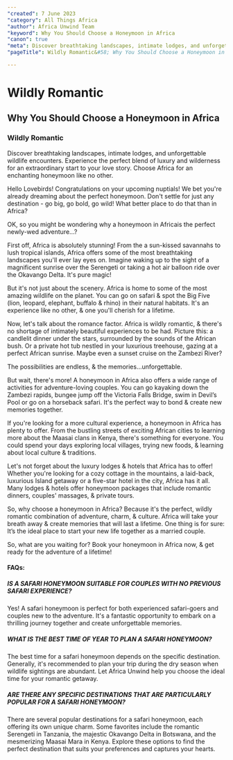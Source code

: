 ```yaml
---
"created": 7 June 2023
"category": All Things Africa
"author": Africa Unwind Team
"keyword": Why You Should Choose a Honeymoon in Africa
"canon": true
"meta": Discover breathtaking landscapes, intimate lodges, and unforgettable wildlife encounters. Experience the perfect blend of luxury and wilderness for an extraordinary start to your love story. Choose Africa for an enchanting honeymoon like no other.
"pageTitle": Wildly Romantic&#58; Why You Should Choose a Honeymoon in Africa| Blog

---
```


# Wildly Romantic
## Why You Should Choose a Honeymoon in Africa
### Wildly Romantic

Discover breathtaking landscapes, intimate lodges, and unforgettable wildlife encounters. Experience the perfect blend of luxury and wilderness for an extraordinary start to your love story. Choose Africa for an enchanting honeymoon like no other.

Hello Lovebirds! Congratulations on your upcoming nuptials! We bet you're already dreaming about the perfect honeymoon. Don't settle for just any destination - go big, go bold, go wild! What better place to do that than in Africa?


OK, so you might be wondering why a honeymoon in Africais the perfect newly-wed adventure…? 


First off, Africa is absolutely stunning! From the a sun-kissed savannahs to lush tropical islands, Africa offers some of the most breathtaking landscapes you'll ever lay eyes on. Imagine waking up to the sight of a magnificent sunrise over the Serengeti or taking a hot air balloon ride over the Okavango Delta. It's pure magic!


But it's not just about the scenery. Africa is home to some of the most amazing wildlife on the planet. You can go on safari & spot the Big Five (lion, leopard, elephant, buffalo & rhino) in their natural habitats. It's an experience like no other, & one you'll cherish for a lifetime.


Now, let's talk about the romance factor. Africa is wildly romantic, & there's no shortage of intimately beautiful experiences to be had. Picture this: a candlelit dinner under the stars, surrounded by the sounds of the African bush. Or a private hot tub nestled in your luxurious treehouse, gazing at a perfect African sunrise. Maybe even a sunset cruise on the Zambezi River? 

The possibilities are endless, & the memories…unforgettable.


But wait, there's more! A honeymoon in Africa also offers a wide range of activities for adventure-loving couples. You can go kayaking down the Zambezi rapids, bungee jump off the Victoria Falls Bridge, swim in Devil’s Pool or go on a horseback safari. It's the perfect way to bond & create new memories together.


If you're looking for a more cultural experience, a honeymoon in Africa has plenty to offer. From the bustling streets of exciting African cities to learning more about the Maasai clans in Kenya, there's something for everyone. You could spend your days exploring local villages, trying new foods, & learning about local culture & traditions.


Let's not forget about the luxury lodges & hotels that Africa has to offer! Whether you're looking for a cozy cottage in the mountains, a laid-back, luxurious Island getaway or a five-star hotel in the city, Africa has it all. Many lodges & hotels offer honeymoon packages that include romantic dinners, couples' massages, & private tours.


So, why choose a honeymoon in Africa? Because it's the perfect, wildly romantic combination of adventure, charm, & culture. Africa will take your breath away & create memories that will last a lifetime. One thing is for sure: It’s the ideal place to start your new life together as a married couple.


So, what are you waiting for? Book your honeymoon in Africa now, & get ready for the adventure of a lifetime!


#### FAQs: 

##### IS A SAFARI HONEYMOON SUITABLE FOR COUPLES WITH NO PREVIOUS SAFARI EXPERIENCE?

Yes! A safari honeymoon is perfect for both experienced safari-goers and couples new to the adventure. It's a fantastic opportunity to embark on a thrilling journey together and create unforgettable memories.


##### WHAT IS THE BEST TIME OF YEAR TO PLAN A SAFARI HONEYMOON?

The best time for a safari honeymoon depends on the specific destination. Generally, it's recommended to plan your trip during the dry season when wildlife sightings are abundant. Let Africa Unwind help you choose the ideal time for your romantic getaway.



##### ARE THERE ANY SPECIFIC DESTINATIONS THAT ARE PARTICULARLY POPULAR FOR A SAFARI HONEYMOON?

There are several popular destinations for a safari honeymoon, each offering its own unique charm. Some favorites include the romantic Serengeti in Tanzania, the majestic Okavango Delta in Botswana, and the mesmerizing Maasai Mara in Kenya. Explore these options to find the perfect destination that suits your preferences and captures your hearts.